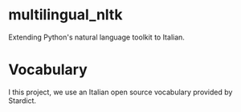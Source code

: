 # multilingual_nltk
Extending Python's natural language toolkit to Italian.

# Vocabulary
I this project, we use an Italian open source vocabulary provided by Stardict.
